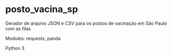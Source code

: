# posto_vacina_sp
Gerador de arquivo JSON e CSV para os postos de vacinação em São Paulo com as filas

Modules: requests, panda

Python 3

